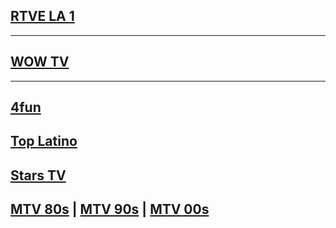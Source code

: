 ## [RTVE LA 1](https://www.rtve.es/play/videos/directo/canales-lineales/la-1/)
---
## [WOW TV](https://wowelsalvador.com/)
---
## [4fun](https://megawypas.com/readarticle.php?article_id=55)
## [Top Latino](https://megawypas.com/readarticle.php?article_id=478)
## [Stars TV](https://pilot.wp.pl/tv/#stars-tv-hd)
## [MTV 80s](http://vsetv.cc/vh1classic) | [MTV 90s](https://youtv.ua/tv/mtv-rocks/) | [MTV 00s](http://vsetv.cc/vh1)
